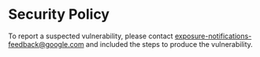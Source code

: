# Security Policy

To report a suspected vulnerability, please contact
exposure-notifications-feedback@google.com and included the steps to
produce the vulnerability.
